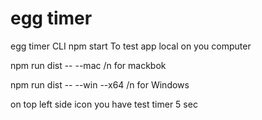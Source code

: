# egg timer
 egg timer
CLI
npm start 
To test app local on you computer

npm run dist -- --mac
/n
for mackbok

npm run dist -- --win --x64
/n
for Windows

on top left side icon you have test timer 5 sec
